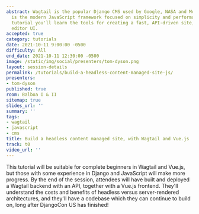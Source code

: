 ```yaml
---
abstract: Wagtail is the popular Django CMS used by Google, NASA and Mozilla. Vue.js
  is the modern JavaScript framework focused on simplicity and performance. In this
  tutorial you'll learn the tools for creating a fast, API-driven site, with a beautiful
  editor UI.
accepted: true
category: tutorials
date: 2021-10-11 9:00:00 -0500
difficulty: All
end_date: 2021-10-11 12:30:00 -0500
image: /static/img/social/presenters/tom-dyson.png
layout: session-details
permalink: /tutorials/build-a-headless-content-managed-site-js/
presenters:
- tom-dyson
published: true
room: Balboa I & II
sitemap: true
slides_url: ''
summary: ''
tags:
- wagtail
- javascript
- cms
title: Build a headless content managed site, with Wagtail and Vue.js
track: t0
video_url: ''
---
```


This tutorial will be suitable for complete beginners in Wagtail and Vue.js, but those with some experience in Django and JavaScript will make more progress. By the end of the session, attendees will have built and deployed a Wagtail backend with an API, together with a Vue.js frontend. They'll understand the costs and benefits of headless versus server-rendered architectures, and they'll have a codebase which they can continue to build on, long after DjangoCon US has finished!
